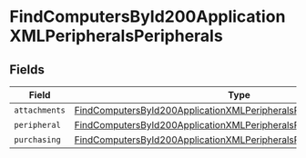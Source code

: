 # FindComputersById200ApplicationXMLPeripheralsPeripherals


## Fields

| Field                                                                                                                                                                   | Type                                                                                                                                                                    | Required                                                                                                                                                                | Description                                                                                                                                                             |
| ----------------------------------------------------------------------------------------------------------------------------------------------------------------------- | ----------------------------------------------------------------------------------------------------------------------------------------------------------------------- | ----------------------------------------------------------------------------------------------------------------------------------------------------------------------- | ----------------------------------------------------------------------------------------------------------------------------------------------------------------------- |
| `attachments`                                                                                                                                                           | [FindComputersById200ApplicationXMLPeripheralsPeripheralsAttachments](../../models/operations/findcomputersbyid200applicationxmlperipheralsperipheralsattachments.md)[] | :heavy_minus_sign:                                                                                                                                                      | N/A                                                                                                                                                                     |
| `peripheral`                                                                                                                                                            | [FindComputersById200ApplicationXMLPeripheralsPeripheralsPeripheral](../../models/operations/findcomputersbyid200applicationxmlperipheralsperipheralsperipheral.md)     | :heavy_minus_sign:                                                                                                                                                      | N/A                                                                                                                                                                     |
| `purchasing`                                                                                                                                                            | [FindComputersById200ApplicationXMLPeripheralsPeripheralsPurchasing](../../models/operations/findcomputersbyid200applicationxmlperipheralsperipheralspurchasing.md)     | :heavy_minus_sign:                                                                                                                                                      | N/A                                                                                                                                                                     |